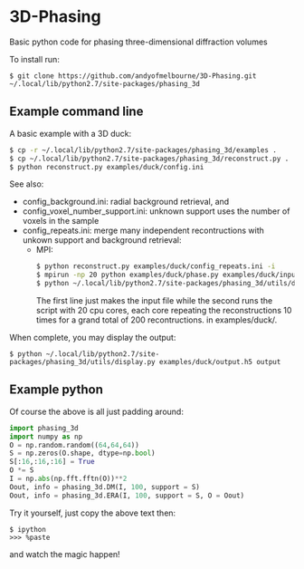 # 3D-Phasing
Basic python code for phasing three-dimensional diffraction volumes

To install run:
```
$ git clone https://github.com/andyofmelbourne/3D-Phasing.git ~/.local/lib/python2.7/site-packages/phasing_3d
```

## Example command line
A basic example with a 3D duck:
```bash
$ cp -r ~/.local/lib/python2.7/site-packages/phasing_3d/examples .
$ cp ~/.local/lib/python2.7/site-packages/phasing_3d/reconstruct.py .
$ python reconstruct.py examples/duck/config.ini
```

See also: 
- config_background.ini: radial background retrieval, and 
- config_voxel_number_support.ini: unknown support uses the number of voxels in the sample
- config_repeats.ini: merge many independent recontructions with unkown support and background retrieval:
    - MPI:
        ```bash
        $ python reconstruct.py examples/duck/config_repeats.ini -i
        $ mpirun -np 20 python examples/duck/phase.py examples/duck/input.h5
        $ python ~/.local/lib/python2.7/site-packages/phasing_3d/utils/display.py examples/duck/output.h5 output
        ```
        The first line just makes the input file while the second runs the script with 20 cpu cores, each core repeating the reconstructions 10 times for a grand total of 200 recontructions. 
in examples/duck/.

When complete, you may display the output:
```
$ python ~/.local/lib/python2.7/site-packages/phasing_3d/utils/display.py examples/duck/output.h5 output
```

## Example python 
Of course the above is all just padding around:
```python
import phasing_3d
import numpy as np
O = np.random.random((64,64,64))
S = np.zeros(O.shape, dtype=np.bool)
S[:16,:16,:16] = True
O *= S
I = np.abs(np.fft.fftn(O))**2
Oout, info = phasing_3d.DM(I, 100, support = S)
Oout, info = phasing_3d.ERA(I, 100, support = S, O = Oout)
```

Try it yourself, just copy the above text then:
```
$ ipython
>>> %paste
```
and watch the magic happen!
